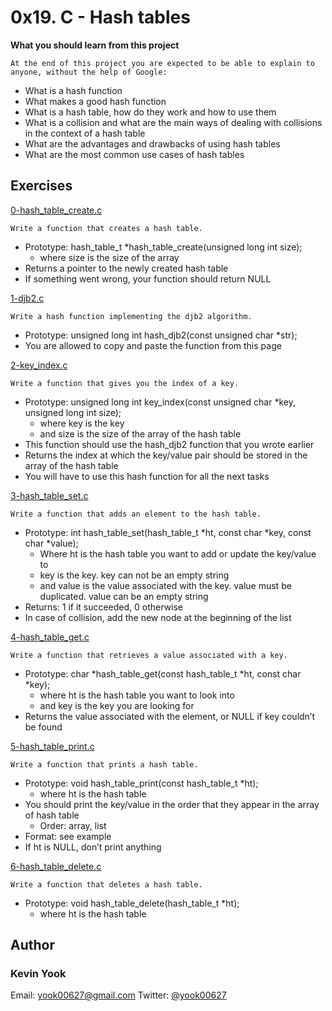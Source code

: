 # 0x19. C - Hash tables

**What you should learn from this project**

    At the end of this project you are expected to be able to explain to anyone, without the help of Google:

* What is a hash function
* What makes a good hash function
* What is a hash table, how do they work and how to use them
* What is a collision and what are the main ways of dealing with collisions in the context of a hash table
* What are the advantages and drawbacks of using hash tables
* What are the most common use cases of hash tables

## Exercises

[0-hash_table_create.c](./0-hash_table_create.c)
```
Write a function that creates a hash table.
```
* Prototype: hash_table_t *hash_table_create(unsigned long int size);
  * where size is the size of the array
* Returns a pointer to the newly created hash table
* If something went wrong, your function should return NULL

[1-djb2.c](./1-djb2.c)
```
Write a hash function implementing the djb2 algorithm.
```
* Prototype: unsigned long int hash_djb2(const unsigned char *str);
* You are allowed to copy and paste the function from this page

[2-key_index.c](./2-key_index.c)
```
Write a function that gives you the index of a key.
```
* Prototype: unsigned long int key_index(const unsigned char *key, unsigned long int size);
  * where key is the key
  * and size is the size of the array of the hash table
* This function should use the hash_djb2 function that you wrote earlier
* Returns the index at which the key/value pair should be stored in the array of the hash table
* You will have to use this hash function for all the next tasks

[3-hash_table_set.c](./3-hash_table_set.c)
```
Write a function that adds an element to the hash table.
```
* Prototype: int hash_table_set(hash_table_t *ht, const char *key, const char *value); 
  * Where ht is the hash table you want to add or update the key/value to
  * key is the key. key can not be an empty string
  * and value is the value associated with the key. value must be duplicated. value can be an empty string
* Returns: 1 if it succeeded, 0 otherwise
* In case of collision, add the new node at the beginning of the list

[4-hash_table_get.c](./4-hash_table_get.c)
```
Write a function that retrieves a value associated with a key.
```
* Prototype: char *hash_table_get(const hash_table_t *ht, const char *key); 
  * where ht is the hash table you want to look into
  * and key is the key you are looking for
* Returns the value associated with the element, or NULL if key couldn’t be found

[5-hash_table_print.c](./5-hash_table_print.c)
```
Write a function that prints a hash table.
```
* Prototype: void hash_table_print(const hash_table_t *ht);
  * where ht is the hash table
* You should print the key/value in the order that they appear in the array of hash table 
  * Order: array, list
* Format: see example
* If ht is NULL, don’t print anything

[6-hash_table_delete.c](./6-hash_table_delete.c)
```
Write a function that deletes a hash table.
```
* Prototype: void hash_table_delete(hash_table_t *ht); 
  * where ht is the hash table

## Author
### Kevin Yook 
Email: <yook00627@gmail.com> Twitter: [@yook00627](https://twitter.com/yook00627)
